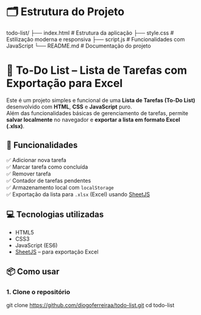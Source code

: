 # 🗂️ Estrutura do Projeto

todo-list/
├── index.html       # Estrutura da aplicação
├── style.css        # Estilização moderna e responsiva
├── script.js        # Funcionalidades com JavaScript
└── README.md        # Documentação do projeto

# 📝 To-Do List – Lista de Tarefas com Exportação para Excel

Este é um projeto simples e funcional de uma **Lista de Tarefas (To-Do List)** desenvolvido com **HTML**, **CSS** e **JavaScript** puro.  
Além das funcionalidades básicas de gerenciamento de tarefas, permite **salvar localmente** no navegador e **exportar a lista em formato Excel (.xlsx)**.

## 🚀 Funcionalidades

✅ Adicionar nova tarefa  
✅ Marcar tarefa como concluída  
✅ Remover tarefa  
✅ Contador de tarefas pendentes  
✅ Armazenamento local com `localStorage`  
✅ Exportação da lista para `.xlsx` (Excel) usando [SheetJS](https://sheetjs.com/)

## 💻 Tecnologias utilizadas

- HTML5
- CSS3
- JavaScript (ES6)
- [SheetJS](https://github.com/SheetJS/sheetjs) – para exportação Excel

## 📦 Como usar

### 1. Clone o repositório

git clone https://github.com/diogoferreiraa/todo-list.git
cd todo-list
